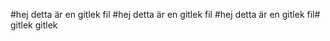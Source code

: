 
#hej 
detta är en gitlek fil
#hej 
detta är en gitlek fil
#hej 
detta är en gitlek fil# gitlek
gitlek
